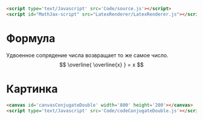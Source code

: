 ```html
<script type='text/Javascript' src='Code/source.js'></script>
<script id="MathJax-script" src="LatexRenderer/LatexRenderer.js"></script>
```

# Формула
Удвоенное сопрядение числа возвращает то же самое число.
$$ \overline{ \overline{x} } = x $$

# Картинка
```html
<canvas id='canvasConjugateDouble' width='800' height='200'></canvas>
<script type='text/Javascript' src='Code/codeConjugateDouble.js'></script>
```

